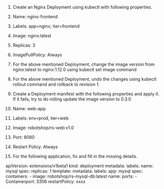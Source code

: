 1. Create an Nginx Deployment using kubectl with following properties.

  1. Name: nginx-frontend
  2. Labels: app=nginx, tier=frontend
  3. Image: nginx:latest
  3. Replicas: 3
  4. ImagePullPolicy: Always

2. For the above mentioned Deployment, change the image version from nginx:latest to nginx:1.12.0 using kubectl set image command

3. For the above mentioned Deployment, undo the changes using kubectl rollout command and rollback to revision 1.

4. Create a Deployment manifest with the following properties and apply it. If it fails, try to do rolling update the image version to 0.3.0

  1. Name: web-app
  2. Labels: env=prod, tier=web
  3. Image: robotshop/rs-web:v1.0
  4. Port: 8080
  5. Restart Policy: Always

5. For the following application, fix and fill in the missing details.

apiVersion: extensions/v1beta1
kind: deployment
metadata:
  labels:
  name: mysql
spec:
  replicas: 1
  template:
    metadata:
      labels:
        app: mysql
    spec:
      containers:
      - image: robotshop/rs-mysql-db:latest
        name:
        ports:
        - Containerport: 3306
      restartPolicy: xxxx